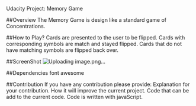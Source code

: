 Udacity Project: Memory Game

##Overview
The Memory Game is design like a standard game of Concentrations.

##How to Play?
Cards are presented to the user to be flipped.
Cards with corresponding symbols are match and stayed flipped.
Cards that do not have matching symbols are flipped back over.

##ScreenShot
![Uploading image.png…]()



##Dependencies
font awesome

##Contribution
If you have any contribution please provide:
	Explanation for your contribution.
	How it will improve the current project.
	Code that can be add to the current code.
		Code is written with javaScript.
	
